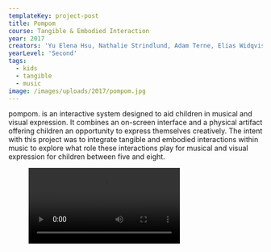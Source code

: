 ```yaml
---
templateKey: project-post
title: Pompom
course: Tangible & Embodied Interaction
year: 2017
creators: 'Yu Elena Hsu, Nathalie Strindlund, Adam Terne, Elias Widqvist'
yearLevel: 'Second'
tags:
  - kids
  - tangible
  - music
image: /images/uploads/2017/pompom.jpg
---
```


pompom. is an interactive system designed to aid children in musical and visual expression. It combines an on-screen interface and a physical artifact offering children an opportunity to express themselves creatively. The intent with this project was to integrate tangible and embodied interactions within music to explore what role these interactions play for musical and visual expression for children between five and eight.

<figure>
<video controls src="https://api.kaltura.nordu.net/p/326/sp/0/playManifest/entryId//0_55o46d67/format/url/flavorParamId/0/video.mp4"></video>

<figcaption>

</figcaption>
</figure>

